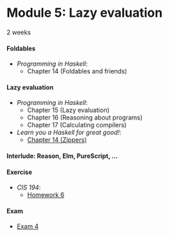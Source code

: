 # Module 5: Lazy evaluation

2 weeks

#### Foldables

* <cite>Programming in Haskell</cite>:
  - Chapter 14 (Foldables and friends)

#### Lazy evaluation

* <cite>Programming in Haskell</cite>:
  - Chapter 15 (Lazy evaluation)
  - Chapter 16 (Reasoning about programs)
  - Chapter 17 (Calculating compilers)
* <cite>Learn you a Haskell for great good!</cite>:
  - [Chapter 14 (Zippers)](http://learnyouahaskell.com/zippers)

#### Interlude: Reason, Elm, PureScript, ...

#### Exercise

* <cite>CIS 194</cite>:
  - [Homework 6](https://www.cis.upenn.edu/~cis194/spring13/hw/06-laziness.pdf)

#### Exam

- [Exam 4](/exams/04/)
